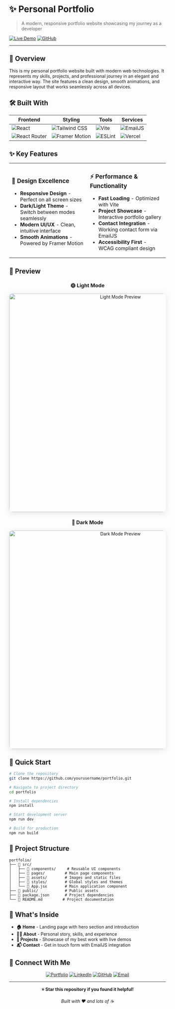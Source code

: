 # ✨ Personal Portfolio

> A modern, responsive portfolio website showcasing my journey as a developer

[![Live Demo](https://img.shields.io/badge/🌐_Live_Demo-View_Portfolio-00d4ff?style=for-the-badge)](https://myportfoliosite-umber.vercel.app/)
[![GitHub](https://img.shields.io/badge/GitHub-Repository-181717?style=for-the-badge&logo=github)](https://github.com)

---

## 🎯 Overview

This is my personal portfolio website built with modern web technologies. It represents my skills, projects, and professional journey in an elegant and interactive way. The site features a clean design, smooth animations, and responsive layout that works seamlessly across all devices.

## 🛠️ Built With

<div align="center">

| Frontend | Styling | Tools | Services |
|----------|---------|-------|----------|
| ![React](https://img.shields.io/badge/React-20232A?style=for-the-badge&logo=react&logoColor=61DAFB) | ![Tailwind CSS](https://img.shields.io/badge/Tailwind_CSS-38B2AC?style=for-the-badge&logo=tailwind-css&logoColor=white) | ![Vite](https://img.shields.io/badge/Vite-B73BFE?style=for-the-badge&logo=vite&logoColor=FFD62E) | ![EmailJS](https://img.shields.io/badge/EmailJS-013220?style=for-the-badge&logo=emailjs&logoColor=white) |
| ![React Router](https://img.shields.io/badge/React_Router-CA4245?style=for-the-badge&logo=react-router&logoColor=white) | ![Framer Motion](https://img.shields.io/badge/Framer_Motion-black?style=for-the-badge&logo=framer&logoColor=blue) | ![ESLint](https://img.shields.io/badge/ESLint-4B3263?style=for-the-badge&logo=eslint&logoColor=white) | ![Vercel](https://img.shields.io/badge/Vercel-000000?style=for-the-badge&logo=vercel&logoColor=white) |

</div>

## ✨ Key Features

<table>
<tr>
<td width="50%">

### 🎨 **Design Excellence**
- **Responsive Design** - Perfect on all screen sizes
- **Dark/Light Theme** - Switch between modes seamlessly  
- **Modern UI/UX** - Clean, intuitive interface
- **Smooth Animations** - Powered by Framer Motion

</td>
<td width="50%">

### ⚡ **Performance & Functionality**
- **Fast Loading** - Optimized with Vite
- **Project Showcase** - Interactive portfolio gallery
- **Contact Integration** - Working contact form via EmailJS
- **Accessibility First** - WCAG compliant design

</td>
</tr>
</table>

## 📱 Preview

<div align="center">

### 🌞 Light Mode
<img src="https://github.com/user-attachments/assets/94a4ec1e-48ce-4bd9-b719-d95eeb08faea" alt="Light Mode Preview" width="700px" style="border-radius: 10px; box-shadow: 0 4px 20px rgba(0,0,0,0.1);"/>

### 🌙 Dark Mode  
<img src="https://github.com/user-attachments/assets/9ff06d09-3e59-4575-a7e9-b026cadab0f4" alt="Dark Mode Preview" width="700px" style="border-radius: 10px; box-shadow: 0 4px 20px rgba(0,0,0,0.1);"/>

</div>

## 🚀 Quick Start

```bash
# Clone the repository
git clone https://github.com/yourusername/portfolio.git

# Navigate to project directory
cd portfolio

# Install dependencies
npm install

# Start development server
npm run dev

# Build for production
npm run build
```

## 📁 Project Structure

```
portfolio/
├── 📁 src/
│   ├── 📁 components/     # Reusable UI components
│   ├── 📁 pages/         # Main page components  
│   ├── 📁 assets/        # Images and static files
│   ├── 📁 styles/        # Global styles and themes
│   └── 📄 App.jsx        # Main application component
├── 📁 public/            # Public assets
├── 📄 package.json       # Project dependencies
└── 📄 README.md         # Project documentation
```

## 🎯 What's Inside

- **🏠 Home** - Landing page with hero section and introduction
- **👨‍💻 About** - Personal story, skills, and experience  
- **💼 Projects** - Showcase of my best work with live demos
- **📬 Contact** - Get in touch form with EmailJS integration

## 🤝 Connect With Me

<div align="center">

[![Portfolio](https://img.shields.io/badge/Portfolio-FF5722?style=for-the-badge&logo=todoist&logoColor=white)](https://myportfoliosite-umber.vercel.app/)
[![LinkedIn](https://img.shields.io/badge/LinkedIn-0077B5?style=for-the-badge&logo=linkedin&logoColor=white)](https://linkedin.com/in/yourprofile)
[![GitHub](https://img.shields.io/badge/GitHub-100000?style=for-the-badge&logo=github&logoColor=white)](https://github.com/yourusername)
[![Email](https://img.shields.io/badge/Email-D14836?style=for-the-badge&logo=gmail&logoColor=white)](mailto:your.email@example.com)

</div>

---

<div align="center">

**⭐ Star this repository if you found it helpful!**

*Built with ❤️ and lots of ☕*

</div>
